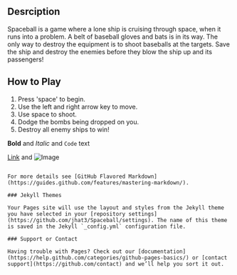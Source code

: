 ## Desrciption
Spaceball is a game where a lone ship is cruising through space, when it runs into a problem. A belt of baseball gloves and bats is in its way. The only way to destroy the equipment is to shoot baseballs at the targets. Save the ship and destroy the enemies before they blow the ship up and its passengers!

## How to Play
1. Press 'space' to begin.
2. Use the left and right arrow key to move.
3. Use space to shoot.
4. Dodge the bombs being dropped on you.
5. Destroy all enemy ships to win!


**Bold** and _Italic_ and `Code` text

[Link](url) and ![Image](src)
```

For more details see [GitHub Flavored Markdown](https://guides.github.com/features/mastering-markdown/).

### Jekyll Themes

Your Pages site will use the layout and styles from the Jekyll theme you have selected in your [repository settings](https://github.com/jhat3/Spaceball/settings). The name of this theme is saved in the Jekyll `_config.yml` configuration file.

### Support or Contact

Having trouble with Pages? Check out our [documentation](https://help.github.com/categories/github-pages-basics/) or [contact support](https://github.com/contact) and we’ll help you sort it out.
